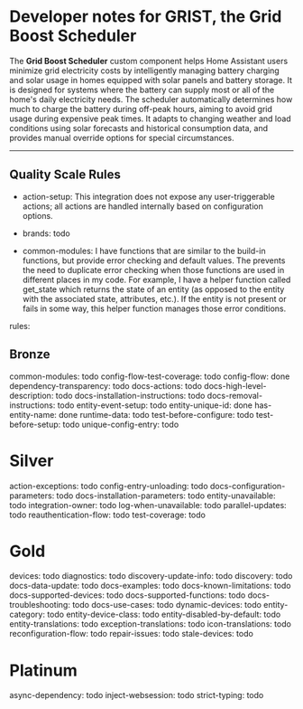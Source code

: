 # Developer notes for GRIST, the Grid Boost Scheduler

The **Grid Boost Scheduler** custom component helps Home Assistant users minimize grid electricity costs by intelligently managing battery charging and solar usage in homes equipped with solar panels and battery storage. It is designed for systems where the battery can supply most or all of the home's daily electricity needs. The scheduler automatically determines how much to charge the battery during off-peak hours, aiming to avoid grid usage during expensive peak times. It adapts to changing weather and load conditions using solar forecasts and historical consumption data, and provides manual override options for special circumstances.

---

## Quality Scale Rules

- action-setup:
    This integration does not expose any user-triggerable actions; all actions are handled internally based on configuration options.

- brands: todo

- common-modules: I have functions that are similar to the build-in functions, but provide error checking and default values. The prevents the need to duplicate error checking when those functions are used in different places in my code. For example, I have a helper function called get_state which returns the state of an entity (as opposed to the entity with the associated state, attributes, etc.). If the entity is not present or fails in some way, this helper function manages those error conditions.



rules:

## Bronze
  common-modules: todo
  config-flow-test-coverage: todo
  config-flow: done
  dependency-transparency: todo
  docs-actions: todo
  docs-high-level-description: todo
  docs-installation-instructions: todo
  docs-removal-instructions: todo
  entity-event-setup: todo
  entity-unique-id: done
  has-entity-name: done
  runtime-data: todo
  test-before-configure: todo
  test-before-setup: todo
  unique-config-entry: todo

  # Silver
  action-exceptions: todo
  config-entry-unloading: todo
  docs-configuration-parameters: todo
  docs-installation-parameters: todo
  entity-unavailable: todo
  integration-owner: todo
  log-when-unavailable: todo
  parallel-updates: todo
  reauthentication-flow: todo
  test-coverage: todo

  # Gold
  devices: todo
  diagnostics: todo
  discovery-update-info: todo
  discovery: todo
  docs-data-update: todo
  docs-examples: todo
  docs-known-limitations: todo
  docs-supported-devices: todo
  docs-supported-functions: todo
  docs-troubleshooting: todo
  docs-use-cases: todo
  dynamic-devices: todo
  entity-category: todo
  entity-device-class: todo
  entity-disabled-by-default: todo
  entity-translations: todo
  exception-translations: todo
  icon-translations: todo
  reconfiguration-flow: todo
  repair-issues: todo
  stale-devices: todo

  # Platinum
  async-dependency: todo
  inject-websession: todo
  strict-typing: todo
